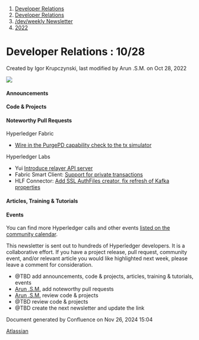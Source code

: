 1. [Developer Relations](index.html)
2. [Developer Relations](Developer-Relations_17170434.html)
3. [/dev/weekly Newsletter](17170445.html)
4. [2022](2022_17170473.html)

# Developer Relations : 10/28

Created by Igor Krupczynski, last modified by Arun .S.M. on Oct 28, 2022

![](attachments/17170434/17171308.png?height=169)

#### Announcements

#### Code &amp; Projects

#### Noteworthy Pull Requests

Hyperledger Fabric

- [Wire in the PurgePD capability check to the tx simulator](https://github.com/hyperledger/fabric/pull/3712)

Hyperledger Labs

- Yui [Introduce relayer API server](https://github.com/hyperledger-labs/yui-corda-ibc/pull/44)
- Fabric Smart Client: [Support for private transactions](https://github.com/hyperledger-labs/fabric-smart-client/pull/428)
- HLF Connector: [Add SSL AuthFiles creator, fix refresh of Kafka properties](https://github.com/hyperledger-labs/hlf-connector/pull/65)

#### Articles, Training &amp; Tutorials

#### Events

You can find more Hyperledger calls and other events [listed on the community calendar](https://lf-hyperledger.atlassian.net/wiki/display/HYP/Calendar+of+Public+Meetings).

This newsletter is sent out to hundreds of Hyperledger developers. It is a collaborative effort. If you have a project release, pull request, community event, and/or relevant article you would like highlighted next week, please leave a comment for consideration.

- @TBD add announcements, code &amp; projects, articles, training &amp; tutorials, events
- [Arun .S.M.](https://lf-hyperledger.atlassian.net/wiki/people/621a0e5097d313006ba7386a?ref=confluence) add noteworthy pull requests
- [Arun .S.M.](https://lf-hyperledger.atlassian.net/wiki/people/621a0e5097d313006ba7386a?ref=confluence) review code &amp; projects
- @TBD review code &amp; projects
- @TBD create the next newsletter and update the link

Document generated by Confluence on Nov 26, 2024 15:04

[Atlassian](http://www.atlassian.com/)
